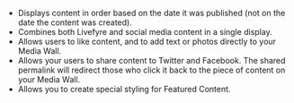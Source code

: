 ---
---

<a id="section_ymv_5tg_sy"></a>


* Displays content in order based on the date it was published (not on the date the content was created).
* Combines both Livefyre and social media content in a single display.
* Allows users to like content, and to add text or photos directly to your Media Wall.
* Allows your users to share content to Twitter and Facebook. The shared permalink will redirect those who click it back to the piece of content on your Media Wall.
* Allows you to create special styling for Featured Content.


